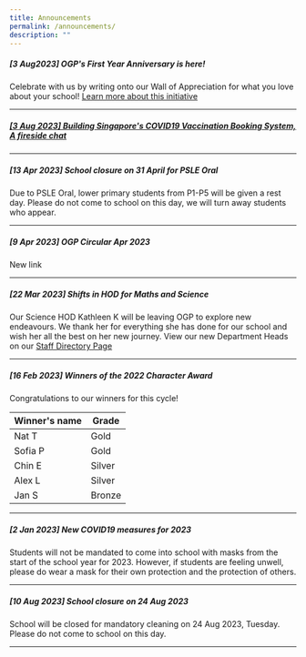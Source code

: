 ```yaml
---
title: Announcements
permalink: /announcements/
description: ""
---
```

##### [3 Aug2023] OGP's First Year Anniversary is here!

Celebrate with us by writing onto our Wall of Appreciation for what you love about your school! [Learn more about this initiative](www.google.com)

---

##### [[3 Aug 2023] Building Singapore's COVID19 Vaccination Booking System, A fireside chat](www.google.com)

---

##### [13 Apr 2023] School closure on 31 April for PSLE Oral
Due to PSLE Oral, lower primary students from P1-P5 will be given a rest day. Please do not come to school on this day, we will turn away students who appear.



---

##### [9 Apr 2023] OGP Circular Apr 2023

New link


---


##### [22 Mar 2023] Shifts in HOD for Maths and Science
Our Science HOD Kathleen K will be leaving OGP to explore new endeavours. We thank her for everything she has done for our school and wish her all the best on her new journey. View our new Department Heads on our [Staff Directory Page](www.google.com)

---


##### [16 Feb 2023] Winners of the 2022 Character Award
Congratulations to our winners for this cycle! 

| Winner's name | Grade | 
| -------- | -------- |
| Nat T     | Gold     | 
| Sofia  P     | Gold     | 
| Chin E     | Silver     | 
| Alex L     | Silver     | 
| Jan S     | Bronze     | 




---

##### [2 Jan 2023] New COVID19 measures for 2023
Students will not be mandated to come into school with masks from the start of the school year for 2023. However, if students are feeling unwell, please do wear a mask for their own protection and the protection of others.

---

##### [10 Aug 2023]  School closure on 24 Aug 2023

School will be closed for mandatory cleaning on 24 Aug 2023, Tuesday. Please do not come to school on this day.

---

